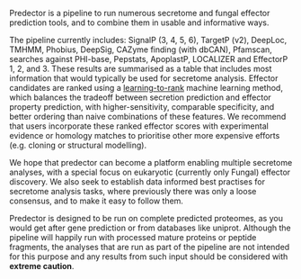 Predector is a pipeline to run numerous secretome and fungal effector prediction tools, and to combine them in usable
and informative ways.

The pipeline currently includes: SignalP (3, 4, 5, 6), TargetP (v2), DeepLoc, TMHMM, Phobius, DeepSig, CAZyme finding (with dbCAN), Pfamscan, searches against PHI-base, Pepstats, ApoplastP, LOCALIZER and EffectorP 1, 2, and 3.
These results are summarised as a table that includes most information that would typically be used for secretome analysis.
Effector candidates are ranked using a [learning-to-rank](https://en.wikipedia.org/wiki/Learning_to_rank) machine learning method, which balances the tradeoff between secretion prediction and effector property prediction, with higher-sensitivity, comparable specificity, and better ordering than naive combinations of these features.
We recommend that users incorporate these ranked effector scores with experimental evidence or homology matches to prioritise other more expensive efforts (e.g. cloning or structural modelling).

We hope that predector can become a platform enabling multiple secretome analyses, with a special focus on eukaryotic (currently only Fungal) effector discovery.
We also seek to establish data informed best practises for secretome analysis tasks, where previously there was only a loose consensus, and to make it easy to follow them.

Predector is designed to be run on complete predicted proteomes, as you would get after gene prediction or from databases like uniprot.
Although the pipeline will happily run with processed mature proteins or peptide fragments, the analyses that are run as part of the pipeline are not
intended for this purpose and any results from such input should be considered with **extreme caution**.

